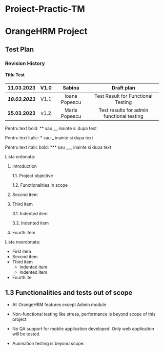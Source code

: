 # Proiect-Practic-TM
# OrangeHRM Project
## Test Plan

### Revision History
#### Titlu Test
| 11.03.2023 | V1.0    | Sabina    |  Draft plan |
| :-----: | :---: | :---: | :---: |
| ***18.03.2023*** | V1.1   | Ioana Popescu   | Test Result for Functional Testing |
| __25.03.2023__ | v1.2| Maria Popescu | Test results for admin functional testing |

Pentru text bold: ** sau __ inainte si dupa text

Pentru text italic: * sau _ inainte si dupa text

Pentru text italic bold: *** sau ___ inainte si dupa text

Lista ordonata:
1. Introduction

   1.1. Project objective
 
   1.2. Functionalities in scope
 
2. Second item
3. Third item

    3.1. Indented item
    
    3.2. Indented item
4. Fourth item

Lista neordonata:
- First item
- Second item
- Third item
    - Indented item
    - Indented item
- Fourth ite

## 1.3 Functionalities and tests out of scope

- All OrangeHRM features except Admin module

- Non-functional testing like stress, performance is beyond scope of this project

- No QA support for mobile application developed. Only web application will be tested.

- Auomation testing is beyond scope.
